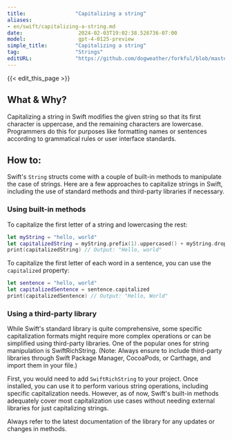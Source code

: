 ```yaml
---
title:                "Capitalizing a string"
aliases:
- en/swift/capitalizing-a-string.md
date:                  2024-02-03T19:02:38.526736-07:00
model:                 gpt-4-0125-preview
simple_title:         "Capitalizing a string"
tag:                  "Strings"
editURL:              "https://github.com/dogweather/forkful/blob/master/content/en/swift/capitalizing-a-string.md"
---
```


{{< edit_this_page >}}

## What & Why?

Capitalizing a string in Swift modifies the given string so that its first character is uppercase, and the remaining characters are lowercase. Programmers do this for purposes like formatting names or sentences according to grammatical rules or user interface standards.

## How to:

Swift's `String` structs come with a couple of built-in methods to manipulate the case of strings. Here are a few approaches to capitalize strings in Swift, including the use of standard methods and third-party libraries if necessary.

### Using built-in methods

To capitalize the first letter of a string and lowercasing the rest:

```swift
let myString = "hello, world"
let capitalizedString = myString.prefix(1).uppercased() + myString.dropFirst().lowercased()
print(capitalizedString) // Output: "Hello, world"
```

To capitalize the first letter of each word in a sentence, you can use the `capitalized` property:

```swift
let sentence = "hello, world"
let capitalizedSentence = sentence.capitalized
print(capitalizedSentence) // Output: "Hello, World"
```

### Using a third-party library

While Swift's standard library is quite comprehensive, some specific capitalization formats might require more complex operations or can be simplified using third-party libraries. One of the popular ones for string manipulation is SwiftRichString. (Note: Always ensure to include third-party libraries through Swift Package Manager, CocoaPods, or Carthage, and import them in your file.)

First, you would need to add `SwiftRichString` to your project. Once installed, you can use it to perform various string operations, including specific capitalization needs. However, as of now, Swift's built-in methods adequately cover most capitalization use cases without needing external libraries for just capitalizing strings.

Always refer to the latest documentation of the library for any updates or changes in methods.
